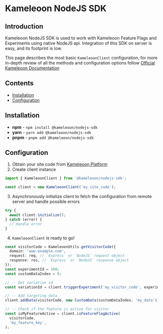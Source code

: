 # Kameleoon NodeJS SDK

## Introduction
Kameleoon NodeJS SDK is used to work with Kameleoon Feature Flags and Experiments using native NodeJS api. 
Integration of this SDK on server is easy, and its footprint is low.

This page describes the most basic `KameleoonClient` configuration, for more in-depth review of all the methods and configuration options follow [Official Kameleoon Documentation](https://developers.kameleoon.com/nodejs-sdk.html)

## Contents
- [Installation](#installation)
- [Configuration](#configuration)

## Installation
- **npm** - `npm install @kameleoon/nodejs-sdk`
- **yarn** - `yarn add @kameleoon/nodejs-sdk`
- **pnpm** - `pnpm add @kameleoon/nodejs-sdk`

## Configuration

1. Obtain your site code from [Kameleoon Platform](https://app.kameleoon.com/)
2. Create client instance
```ts
import { KameleoonClient } from '@kameleoon/nodejs-sdk';

const client = new KameleoonClient('my_site_code');
```
3. Asynchronously initialize client to fetch the configuration from remote server and handle possible errors
```ts
try {
  await client.initialize();
} catch (error) {
  // Handle error
}
```
4. `KameleoonClient` is ready to go!
```ts
const visitorCode = KameleoonUtils.getVisitorCode({
  domain: 'www.example.com',
  request: req, // `Express` or `NodeJS` request object
  response: res, // `Express` or `NodeJS` response object
});
const experimentId = 100;
const customDataIndex = 0;

// -- Get variation id
const variationId = client.triggerExperiment('my_visitor_code', experimentId);

// -- Add targeting data
client.addData(visitorCode, new CustomData(customDataIndex, 'my_data'));

// -- Check if the feature is active for visitor
const isMyFeatureActive = client.isFeatureFlagActive(
  visitorCode,
  'my_feature_key',
);
```


